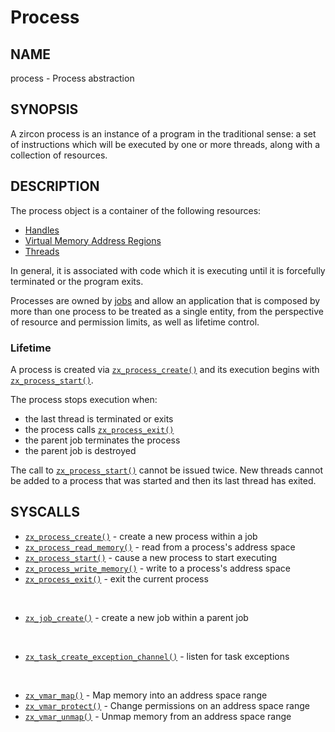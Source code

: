 # Process

## NAME

process - Process abstraction

## SYNOPSIS

A zircon process is an instance of a program in the traditional
sense: a set of instructions which will be executed by one or more
threads, along with a collection of resources.

## DESCRIPTION

The process object is a container of the following resources:

+ [Handles](/docs/concepts/kernel/handles.md)
+ [Virtual Memory Address Regions](vm_address_region.md)
+ [Threads](thread.md)

In general, it is associated with code which it is executing until it is
forcefully terminated or the program exits.

Processes are owned by [jobs](job.md) and allow an application that is
composed by more than one process to be treated as a single entity, from the
perspective of resource and permission limits, as well as lifetime control.

### Lifetime
A process is created via [`zx_process_create()`] and its execution begins with
[`zx_process_start()`].

The process stops execution when:

+ the last thread is terminated or exits
+ the process calls [`zx_process_exit()`]
+ the parent job terminates the process
+ the parent job is destroyed

The call to [`zx_process_start()`] cannot be issued twice. New threads cannot
be added to a process that was started and then its last thread has exited.

## SYSCALLS

 - [`zx_process_create()`] - create a new process within a job
 - [`zx_process_read_memory()`] - read from a process's address space
 - [`zx_process_start()`] - cause a new process to start executing
 - [`zx_process_write_memory()`] - write to a process's address space
 - [`zx_process_exit()`] - exit the current process

<br>

 - [`zx_job_create()`] - create a new job within a parent job

<br>

 - [`zx_task_create_exception_channel()`] - listen for task exceptions

<br>

 - [`zx_vmar_map()`] - Map memory into an address space range
 - [`zx_vmar_protect()`] - Change permissions on an address space range
 - [`zx_vmar_unmap()`] - Unmap memory from an address space range

[`zx_job_create()`]: /docs/reference/syscalls/job_create.md
[`zx_process_create()`]: /docs/reference/syscalls/process_create.md
[`zx_process_exit()`]: /docs/reference/syscalls/process_exit.md
[`zx_process_read_memory()`]: /docs/reference/syscalls/process_read_memory.md
[`zx_process_start()`]: /docs/reference/syscalls/process_start.md
[`zx_process_write_memory()`]: /docs/reference/syscalls/process_write_memory.md
[`zx_task_create_exception_channel()`]: /docs/reference/syscalls/task_create_exception_channel.md
[`zx_vmar_map()`]: /docs/reference/syscalls/vmar_map.md
[`zx_vmar_protect()`]: /docs/reference/syscalls/vmar_protect.md
[`zx_vmar_unmap()`]: /docs/reference/syscalls/vmar_unmap.md

